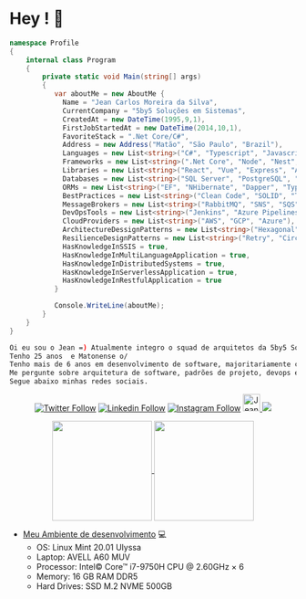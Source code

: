 # Hey ! 👋

```cs
namespace Profile
{
    internal class Program
    {
        private static void Main(string[] args)
        {
           var aboutMe = new AboutMe {
             Name = "Jean Carlos Moreira da Silva",
             CurrentCompany = "5by5 Soluções em Sistemas",
             CreatedAt = new DateTime(1995,9,1),
             FirstJobStartedAt = new DateTime(2014,10,1),
             FavoriteStack = ".Net Core/C#",
             Address = new Address("Matão", "São Paulo", "Brazil"),
             Languages = new List<string>("C#", "Typescript", "Javascript", "Python", "Powershell", "Shell"),
             Frameworks = new List<string>(".Net Core", "Node", "Nest", "Angular", "Rebus", "Ionic"),
             Libraries = new List<string>("React", "Vue", "Express", "AutoMapper", "MediatoR"),
             Databases = new List<string>("SQL Server", "PostgreSQL", "MongoDB", "DynamoDB", "Redis", "Firestore"),
             ORMs = new List<string>("EF", "NHibernate", "Dapper", "TypeORM", "Mongoose"),
             BestPractices = new List<string>("Clean Code", "SOLID", "TDD", "Clean Architecture", "DDD"),
             MessageBrokers = new List<string>("RabbitMQ", "SNS", "SQS", "Google Pub/Sub", "Azure Service Bus"),
             DevOpsTools = new List<string>("Jenkins", "Azure Pipelines", "Github Actions", "Spinnaker", "Terraforms"),
             CloudProviders = new List<string>("AWS", "GCP", "Azure"),
             ArchitectureDessignPatterns = new List<string>("Hexagonal", "MicroServices", "Event Sourcing", "CQRS"),
             ResilienceDesignPatterns = new List<string>("Retry", "Circuit Breaker", "Fallback", "Timeout"),
             HasKnowledgeInSSIS = true,
             HasKnowledgeInMultiLanguageApplication = true,
             HasKnowledgeInDistributedSystems = true,
             HasKnowledgeInServerlessApplication = true,
             HasKnowledgeInRestfulApplication = true
           }

           Console.WriteLine(aboutMe);
        }
    }
}
```

```bash
Oi eu sou o Jean =) Atualmente integro o squad de arquitetos da 5by5 Soluções em Sistemas.
Tenho 25 anos  e Matonense o/
Tenho mais de 6 anos em desenvolvimento de software, majoritariamente com CSharp e seus derivados.
Me pergunte sobre arquitetura de software, padrões de projeto, devops etc.. Estou aberto para trocar ideia.
Segue abaixo minhas redes sociais.
```

<p align="center">
  <a href="https://twitter.com/jcmdsbr">
  <img  src="https://img.shields.io/twitter/follow/jcmdsbr?color=%231DA1F2&amp;label=Follow%20me&amp;logo=Twitter&amp;style=for-the-badge" alt="Twitter Follow"></a> 
  <a href="https://linkedin.com/in/jcmdsbr"><img src="https://img.shields.io/badge/Follow%20me%20-blue?style=for-the-badge&logo=Linkedin" alt="Linkedin Follow"></a> 
  <a href="https://instagram.com/jcmdsbr"><img src="https://img.shields.io/badge/Follow%20me%20-black?style=for-the-badge&logo=Instagram&logoColor=%231DA1F2" alt="Instagram Follow"></a>
  <a href="https://dev.to/jcmdsbr">
  <img src="https://d2fltix0v2e0sb.cloudfront.net/dev-badge.svg" alt="Jean Carlos's DEV Community Profile" height="30" width="30">
  </a>
  <a href="https://app.rocketseat.com.br/me/jcmdsbr">
  <img src="https://img.shields.io/static/v1?label=Blog&message=Rocketseat&color=7159c1&style=for-the-badge&logo=ghost"/> 
  </a>
</p>

<p align=center>
  <a href="https://github.com/anuraghazra/github-readme-stats" title="Top Langs">
    <img height=175 align="center" src="https://github-readme-stats.vercel.app/api/top-langs/?username=jcmdsbr&layout=compact&theme=gotham">
  </a>
  <a href="https://github.com/anuraghazra/github-readme-stats" title="About Me">
  <img height=175 align="center" src="https://github-readme-stats.vercel.app/api?username=jcmdsbr&show_icons=true&layout=compact&theme=gotham" />
  </a>
</p>

- [Meu Ambiente de desenvolvimento](https://github.com/jcmdsbr/devtools-setup) 💻
  - OS: Linux Mint 20.01 Ulyssa
  - Laptop: AVELL A60 MUV
  - Processor:  Intel© Core™ i7-9750H CPU @ 2.60GHz × 6
  - Memory:  16 GB RAM DDR5
  - Hard Drives:  SSD M.2 NVME 500GB
